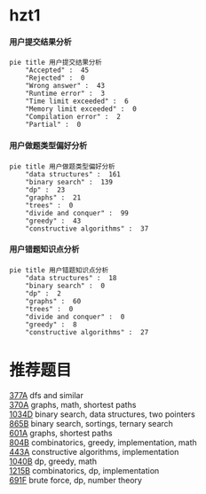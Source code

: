 # hzt1

<!-- tabs:start -->



#### **用户提交结果分析**

```mermaid
pie title 用户提交结果分析
    "Accepted" :  45
    "Rejected" :  0
    "Wrong answer" :  43
    "Runtime error" :  3
    "Time limit exceeded" :  6
    "Memory limit exceeded" :  0
    "Compilation error" :  2
    "Partial" :  0
```

#### **用户做题类型偏好分析**

```mermaid
pie title 用户做题类型偏好分析
    "data structures" :  161
    "binary search" :  139
    "dp" :  23
    "graphs" :  21
    "trees" :  0
    "divide and conquer" :  99
    "greedy" :  43
    "constructive algorithms" :  37
```
#### **用户错题知识点分析**

```mermaid
pie title 用户错题知识点分析
    "data structures" :  18
    "binary search" :  0
    "dp" :  2
    "graphs" :  60
    "trees" :  0
    "divide and conquer" :  0
    "greedy" :  8
    "constructive algorithms" :  27
```



<!-- tabs:end -->
# 推荐题目
[377A](https://codeforces.com/contest/377/problem/A)		dfs and similar		  
[370A](https://codeforces.com/contest/370/problem/A)		graphs,
                        math,
                        shortest paths		  
[1034D](https://codeforces.com/contest/1034/problem/D)		binary search,
                        data structures,
                        two pointers		  
[865B](https://codeforces.com/contest/865/problem/B)		binary search,
                        sortings,
                        ternary search		  
[601A](https://codeforces.com/contest/601/problem/A)		graphs,
                        shortest paths		  
[804B](https://codeforces.com/contest/804/problem/B)		combinatorics,
                        greedy,
                        implementation,
                        math		  
[443A](https://codeforces.com/contest/443/problem/A)		constructive algorithms,
                        implementation		  
[1040B](https://codeforces.com/contest/1040/problem/B)		dp,
                        greedy,
                        math		  
[1215B](https://codeforces.com/contest/1215/problem/B)		combinatorics,
                        dp,
                        implementation		  
[691F](https://codeforces.com/contest/691/problem/F)		brute force,
                        dp,
                        number theory		  
